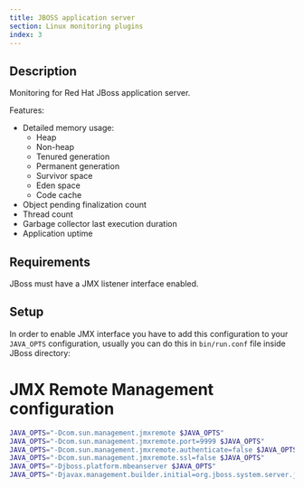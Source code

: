 ```yaml
---
title: JBOSS application server
section: Linux monitoring plugins
index: 3
---
```


## Description

Monitoring for Red Hat JBoss application server.

Features:

*   Detailed memory usage:
    *   Heap
    *   Non-heap
    *   Tenured generation
    *   Permanent generation
    *   Survivor space
    *   Eden space
    *   Code cache
*   Object pending finalization count
*   Thread count
*   Garbage collector last execution duration
*   Application uptime

## Requirements

JBoss must have a JMX listener interface enabled.

## Setup

In order to enable JMX interface you have to add this configuration to your `JAVA_OPTS` configuration, usually you can do this in `bin/run.conf` file inside JBoss directory:

# JMX Remote Management configuration
```bash
JAVA_OPTS="-Dcom.sun.management.jmxremote $JAVA_OPTS"
JAVA_OPTS="-Dcom.sun.management.jmxremote.port=9999 $JAVA_OPTS"
JAVA_OPTS="-Dcom.sun.management.jmxremote.authenticate=false $JAVA_OPTS"
JAVA_OPTS="-Dcom.sun.management.jmxremote.ssl=false $JAVA_OPTS"
JAVA_OPTS="-Djboss.platform.mbeanserver $JAVA_OPTS"
JAVA_OPTS="-Djavax.management.builder.initial=org.jboss.system.server.jmx.MBeanServerBuilderImpl $JAVA_OPTS"
```
